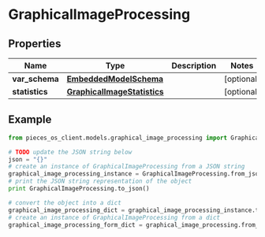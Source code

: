 # GraphicalImageProcessing


## Properties

Name | Type | Description | Notes
------------ | ------------- | ------------- | -------------
**var_schema** | [**EmbeddedModelSchema**](EmbeddedModelSchema) |  | [optional] 
**statistics** | [**GraphicalImageStatistics**](GraphicalImageStatistics) |  | [optional] 

## Example

```python
from pieces_os_client.models.graphical_image_processing import GraphicalImageProcessing

# TODO update the JSON string below
json = "{}"
# create an instance of GraphicalImageProcessing from a JSON string
graphical_image_processing_instance = GraphicalImageProcessing.from_json(json)
# print the JSON string representation of the object
print GraphicalImageProcessing.to_json()

# convert the object into a dict
graphical_image_processing_dict = graphical_image_processing_instance.to_dict()
# create an instance of GraphicalImageProcessing from a dict
graphical_image_processing_form_dict = graphical_image_processing.from_dict(graphical_image_processing_dict)
```



